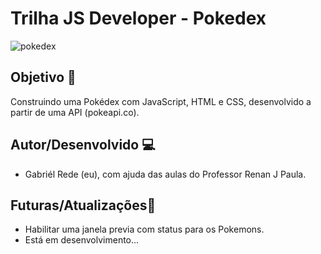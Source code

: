 # Trilha JS Developer - Pokedex

![pokedex](https://github.com/gabrielrede/desafio-darth-vader/assets/50504781/a53e6c31-be9b-4f86-a2ad-a8842e346ce1)

## Objetivo 🎯

Construindo uma Pokédex com JavaScript, HTML e CSS, desenvolvido a partir de uma API (pokeapi.co).

## Autor/Desenvolvido 💻

- Gabriél Rede (eu), com ajuda das aulas do Professor Renan J Paula.

## Futuras/Atualizações🤖

- Habilitar uma janela previa com status para os Pokemons.
- Está em desenvolvimento...
